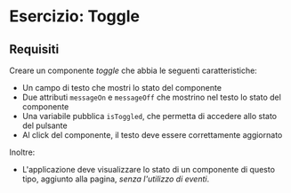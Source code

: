 # Esercizio: Toggle

## Requisiti

Creare un componente _toggle_ che abbia le seguenti caratteristiche:

- Un campo di testo che mostri lo stato del componente
- Due attributi `messageOn` e `messageOff` che mostrino nel testo lo stato del componente
- Una variabile pubblica `isToggled`, che permetta di accedere allo stato del pulsante
- Al click del componente, il testo deve essere correttamente aggiornato

Inoltre:

- L'applicazione deve visualizzare lo stato di un componente di questo tipo, aggiunto alla pagina, _senza l'utilizzo di eventi_.
